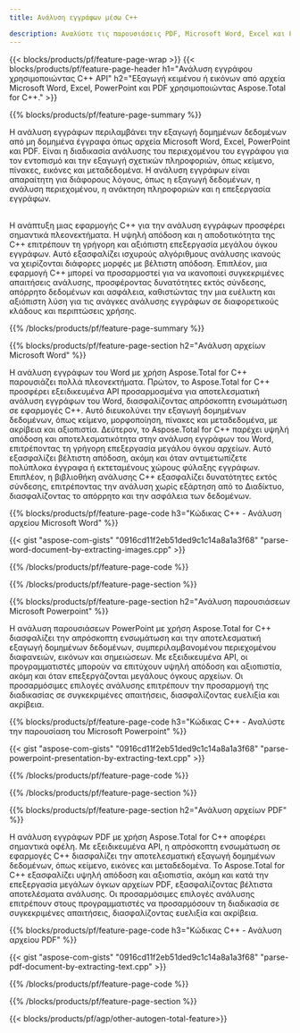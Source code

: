 ```yaml
---
title: Ανάλυση εγγράφων μέσω C++ 

description: Αναλύστε τις παρουσιάσεις PDF, Microsoft Word, Excel και PowerPoint μέσω της εφαρμογής σας C++. Ο κώδικας C++ παρατίθεται για εύκολη εξαγωγή κειμένου ή εικόνων.
---
```


{{< blocks/products/pf/feature-page-wrap >}}
{{< blocks/products/pf/feature-page-header h1="Ανάλυση εγγράφου χρησιμοποιώντας C++ API" h2="Εξαγωγή κειμένου ή εικόνων από αρχεία Microsoft Word, Excel, PowerPoint και PDF χρησιμοποιώντας Aspose.Total for C++." >}}

{{% blocks/products/pf/feature-page-summary %}}

Η ανάλυση εγγράφων περιλαμβάνει την εξαγωγή δομημένων δεδομένων από μη δομημένα έγγραφα όπως αρχεία Microsoft Word, Excel, PowerPoint και PDF. Είναι η διαδικασία ανάλυσης του περιεχομένου του εγγράφου για τον εντοπισμό και την εξαγωγή σχετικών πληροφοριών, όπως κείμενο, πίνακες, εικόνες και μεταδεδομένα. Η ανάλυση εγγράφων είναι απαραίτητη για διάφορους λόγους, όπως η εξαγωγή δεδομένων, η ανάλυση περιεχομένου, η ανάκτηση πληροφοριών και η επεξεργασία εγγράφων. <br /><br />

Η ανάπτυξη μιας εφαρμογής C++ για την ανάλυση εγγράφων προσφέρει σημαντικά πλεονεκτήματα. Η υψηλή απόδοση και η αποδοτικότητα της C++ επιτρέπουν τη γρήγορη και αξιόπιστη επεξεργασία μεγάλου όγκου εγγράφων. Αυτό εξασφαλίζει ισχυρούς αλγόριθμους ανάλυσης ικανούς να χειρίζονται διάφορες μορφές με βέλτιστη απόδοση. Επιπλέον, μια εφαρμογή C++ μπορεί να προσαρμοστεί για να ικανοποιεί συγκεκριμένες απαιτήσεις ανάλυσης, προσφέροντας δυνατότητες εκτός σύνδεσης, απόρρητο δεδομένων και ασφάλεια, καθιστώντας την μια ευέλικτη και αξιόπιστη λύση για τις ανάγκες ανάλυσης εγγράφων σε διαφορετικούς κλάδους και περιπτώσεις χρήσης.

{{% /blocks/products/pf/feature-page-summary  %}}

{{% blocks/products/pf/feature-page-section  h2="Ανάλυση αρχείων Microsoft Word" %}}

Η ανάλυση εγγράφων του Word με χρήση Aspose.Total for C++ παρουσιάζει πολλά πλεονεκτήματα. Πρώτον, το Aspose.Total for C++ προσφέρει εξειδικευμένα API προσαρμοσμένα για αποτελεσματική ανάλυση εγγράφων του Word, διασφαλίζοντας απρόσκοπτη ενσωμάτωση σε εφαρμογές C++. Αυτό διευκολύνει την εξαγωγή δομημένων δεδομένων, όπως κείμενο, μορφοποίηση, πίνακες και μεταδεδομένα, με ακρίβεια και αξιοπιστία. Δεύτερον, το Aspose.Total for C++ παρέχει υψηλή απόδοση και αποτελεσματικότητα στην ανάλυση εγγράφων του Word, επιτρέποντας τη γρήγορη επεξεργασία μεγάλου όγκου αρχείων. Αυτό εξασφαλίζει βέλτιστη απόδοση, ακόμη και όταν αντιμετωπίζετε πολύπλοκα έγγραφα ή εκτεταμένους χώρους φύλαξης εγγράφων. Επιπλέον, η βιβλιοθήκη ανάλυσης C++ εξασφαλίζει δυνατότητες εκτός σύνδεσης, επιτρέποντας την ανάλυση χωρίς εξάρτηση από το Διαδίκτυο, διασφαλίζοντας το απόρρητο και την ασφάλεια των δεδομένων. 

{{% blocks/products/pf/feature-page-code h3="Κώδικας C++ - Ανάλυση αρχείου Microsoft Word" %}}

{{< gist "aspose-com-gists" "0916cd11f2eb51ded9c1c14a8a1a3f68" "parse-word-document-by-extracting-images.cpp" >}}

{{% /blocks/products/pf/feature-page-code  %}}

{{% /blocks/products/pf/feature-page-section %}}

{{% blocks/products/pf/feature-page-section  h2="Ανάλυση παρουσιάσεων Microsoft Powerpoint" %}}

Η ανάλυση παρουσιάσεων PowerPoint με χρήση Aspose.Total for C++ διασφαλίζει την απρόσκοπτη ενσωμάτωση και την αποτελεσματική εξαγωγή δομημένων δεδομένων, συμπεριλαμβανομένου περιεχομένου διαφανειών, εικόνων και σημειώσεων. Με εξειδικευμένα API, οι προγραμματιστές μπορούν να επιτύχουν υψηλή απόδοση και αξιοπιστία, ακόμη και όταν επεξεργάζονται μεγάλους όγκους αρχείων. Οι προσαρμόσιμες επιλογές ανάλυσης επιτρέπουν την προσαρμογή της διαδικασίας σε συγκεκριμένες απαιτήσεις, διασφαλίζοντας ευελιξία και ακρίβεια.

{{% blocks/products/pf/feature-page-code h3="Κώδικας C++ - Αναλύστε την παρουσίαση του Microsoft Powerpoint" %}}

{{< gist "aspose-com-gists" "0916cd11f2eb51ded9c1c14a8a1a3f68" "parse-powerpoint-presentation-by-extracting-text.cpp" >}}

{{% /blocks/products/pf/feature-page-code  %}}

{{% /blocks/products/pf/feature-page-section %}}

{{% blocks/products/pf/feature-page-section  h2="Ανάλυση αρχείων PDF" %}}

Η ανάλυση εγγράφων PDF με χρήση Aspose.Total for C++ αποφέρει σημαντικά οφέλη. Με εξειδικευμένα API, η απρόσκοπτη ενσωμάτωση σε εφαρμογές C++ διασφαλίζει την αποτελεσματική εξαγωγή δομημένων δεδομένων, όπως κείμενο, εικόνες και μεταδεδομένα. Το Aspose.Total for C++ εξασφαλίζει υψηλή απόδοση και αξιοπιστία, ακόμη και κατά την επεξεργασία μεγάλων όγκων αρχείων PDF, εξασφαλίζοντας βέλτιστα αποτελέσματα ανάλυσης. Οι προσαρμόσιμες επιλογές ανάλυσης επιτρέπουν στους προγραμματιστές να προσαρμόσουν τη διαδικασία σε συγκεκριμένες απαιτήσεις, διασφαλίζοντας ευελιξία και ακρίβεια. 

{{% blocks/products/pf/feature-page-code h3="Κώδικας C++ - Ανάλυση αρχείου PDF" %}}

{{< gist "aspose-com-gists" "0916cd11f2eb51ded9c1c14a8a1a3f68" "parse-pdf-document-by-extracting-text.cpp" >}}

{{% /blocks/products/pf/feature-page-code  %}}

{{% /blocks/products/pf/feature-page-section %}}

{{< blocks/products/pf/agp/other-autogen-total-feature>}}
